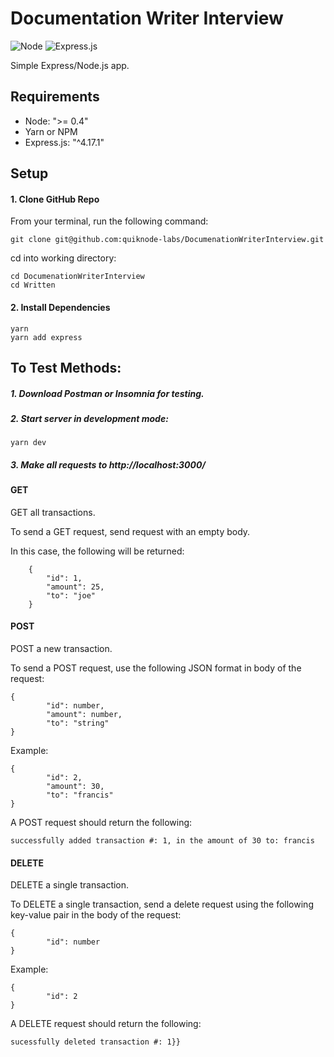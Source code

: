 # Documentation Writer Interview

![Node](https://img.shields.io/node/v/no)
![Express.js](https://img.shields.io/badge/express.js-%23404d59.svg?style=for-the-badge&logo=express&logoColor=%2361DAFB)

Simple Express/Node.js app.

## Requirements

* Node: ">= 0.4"
* Yarn or NPM
* Express.js: "^4.17.1"

## Setup

#### 1. Clone GitHub Repo

From your terminal, run the following command:

```git clone git@github.com:quiknode-labs/DocumenationWriterInterview.git```<br/>

cd into working directory:

```cd DocumenationWriterInterview```<br/>
```cd Written```

#### 2. Install Dependencies

```yarn```<br/>
```yarn add express```

## To Test Methods:

##### 1. Download Postman or Insomnia for testing.

##### 2. Start server in development mode:

```yarn dev```

##### 3. Make all requests to http://localhost:3000/

#### GET

GET all transactions.

To send a GET request, send request with an empty body.

In this case, the following will be returned: 
```
    {
        "id": 1,
        "amount": 25,
        "to": "joe"
    }
```

#### POST

POST a new transaction.

To send a POST request, use the following JSON format in body of the request:

```
{
        "id": number,
        "amount": number,
        "to": "string"
}
```

Example:
```
{
        "id": 2,
        "amount": 30,
        "to": "francis"
}
```

A POST request should return the following:

```
successfully added transaction #: 1, in the amount of 30 to: francis
```

#### DELETE

DELETE a single transaction.

To DELETE a single transaction, send a delete request using the following key-value pair in the body of the request:
```
{
        "id": number
}
```

Example:
```
{
        "id": 2
}
```

A DELETE request should return the following:

```
sucessfully deleted transaction #: 1}}
```